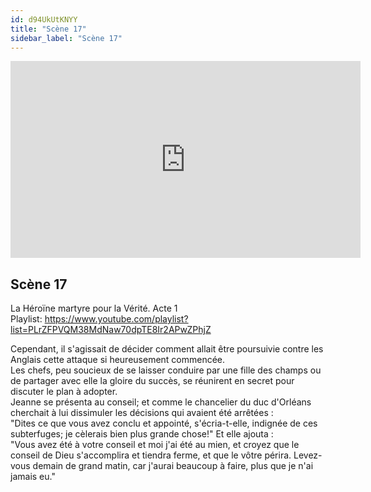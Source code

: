 ```yaml
---
id: d94UkUtKNYY
title: "Scène 17"
sidebar_label: "Scène 17"
---
```


<div class="video-float-container">
  <iframe
    width="560"
    height="315"
    src="https://www.youtube.com/embed/d94UkUtKNYY"
    title="YouTube video player"
    frameborder="0"
    allow="accelerometer; autoplay; clipboard-write; encrypted-media; gyroscope; picture-in-picture; web-share"
    referrerpolicy="strict-origin-when-cross-origin"
    allowfullscreen
  ></iframe>
</div>

## Scène 17

La Héroïne martyre pour la Vérité. Acte 1  
Playlist: https://www.youtube.com/playlist?list=PLrZFPVQM38MdNaw70dpTE8Ir2APwZPhjZ

Cependant, il s'agissait de décider comment allait être poursuivie contre les Anglais cette attaque si heureusement commencée.  
Les chefs, peu soucieux de se laisser conduire par une fille des champs ou de partager avec elle la gloire du succès, se réunirent en secret pour discuter le plan à adopter.  
Jeanne se présenta au conseil; et comme le chancelier du duc d'Orléans cherchait à lui dissimuler les décisions qui avaient été arrêtées :   
"Dites ce que vous avez conclu et appointé, s'écria-t-elle, indignée de ces subterfuges; je cèlerais bien plus grande chose!" Et elle ajouta :   
"Vous avez été à votre conseil et moi j'ai été au mien, et croyez que le conseil de Dieu s'accomplira et tiendra ferme, et que le vôtre périra. Levez-vous demain de grand matin, car j'aurai beaucoup à faire, plus que je n'ai jamais eu."
